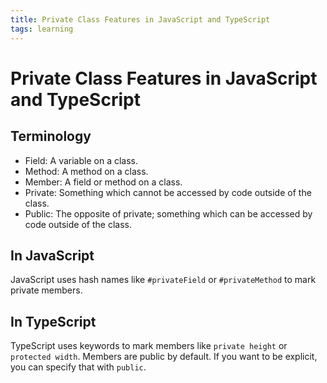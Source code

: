 ```yaml
---
title: Private Class Features in JavaScript and TypeScript
tags: learning
---
```

# Private Class Features in JavaScript and TypeScript

## Terminology

- Field: A variable on a class.
- Method: A method on a class.
- Member: A field or method on a class.
- Private: Something which cannot be accessed by code outside of the class.
- Public: The opposite of private; something which can be accessed by code outside of the class.

## In JavaScript

JavaScript uses hash names like `#privateField` or `#privateMethod` to mark private members.

## In TypeScript

TypeScript uses keywords to mark members like `private height` or `protected width`. Members are public by default. If you want to be explicit, you can specify that with `public`.
